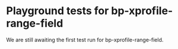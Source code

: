 # Playground tests for bp-xprofile-range-field
We are still awaiting the first test run for bp-xprofile-range-field.
